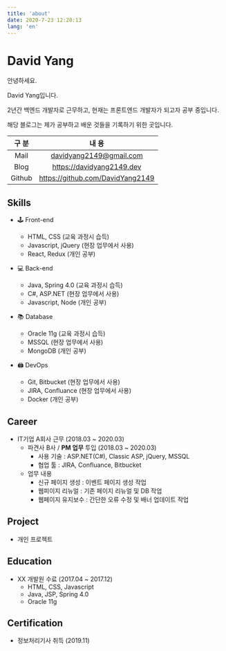 ```yaml
---
title: 'about'
date: 2020-7-23 12:20:13
lang: 'en'
---
```


# David Yang

안녕하세요.

David Yang입니다.

2년간 백엔드 개발자로 근무하고, 현재는 프론트엔드 개발자가 되고자 공부 중입니다.

해당 블로그는 제가 공부하고 배운 것들을 기록하기 위한 곳입니다.

| 구 분  |              내 용               |
| :----: | :------------------------------: |
|  Mail  |     davidyang2149@gmail.com      |
|  Blog  |    https://davidyang2149.dev     |
| Github | https://github.com/DavidYang2149 |

## Skills

- 🕹️ Front-end

  - HTML, CSS (교육 과정시 습득)
  - Javascript, jQuery (현장 업무에서 사용)
  - React, Redux (개인 공부)

- 💻 Back-end

  - Java, Spring 4.0 (교육 과정시 습득)
  - C#, ASP.NET (현장 업무에서 사용)
  - Javascript, Node (개인 공부)

- 📚 Database

  - Oracle 11g (교육 과정시 습득)
  - MSSQL (현장 업무에서 사용)
  - MongoDB (개인 공부)

- 🖨️ DevOps

  - Git, Bitbucket (현장 업무에서 사용)
  - JIRA, Confluance (현장 업무에서 사용)
  - Docker (개인 공부)

## Career

- IT기업 A회사 근무 (2018.03 ~ 2020.03)
    - 파견사 B사 / **PM 업무** 투입 (2018.03 ~ 2020.03)
        - 사용 기술 : ASP.NET(C#), Classic ASP, jQuery, MSSQL
        - 협업 툴 : JIRA, Confluance, Bitbucket
    - 업무 내용
        - 신규 페이지 생성 : 이벤트 페이지 생성 작업
        - 웹피이지 리뉴얼 : 기존 페이지 리뉴얼 및 DB 작업
        - 웹페이지 유지보수 : 간단한 오류 수정 및 배너 업데이트 작업

## Project

- 개인 프로젝트

## Education

- XX 개발원 수료 (2017.04 ~ 2017.12)
  - HTML, CSS, Javascript
  - Java, JSP, Spring 4.0
  - Oracle 11g

## Certification

- 정보처리기사 취득 (2019.11)

